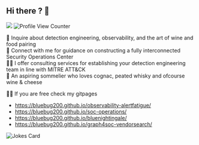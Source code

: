 ## Hi there ? 👋

![](https://api.visitorbadge.io/api/VisitorHit?user=OpenSourceTechie&repo=github-visitors-badge&countColor=%237B1E7A) ![Profile View Counter](https://komarev.com/ghpvc/?username=OpenSourceTechie) 

<!--
**open-source-techie/open-source-techie** is a ✨ _special_ ✨ repository because its `README.md` (this file) appears on your GitHub profile.

Here are some ideas to get you started:

- 🔭 I’m currently working on ...
- 🌱 I’m currently learning ...
- 👯 I’m looking to collaborate on ...
- 🤔 I’m looking for help with ...
- 💬 Ask me about ...
- 📫 How to reach me: ...
- 😄 Pronouns: ...
- ⚡ Fun fact: ...
-->

💬 Inquire about detection engineering, observability, and the art of wine and food pairing  
🔗 Connect with me for guidance on constructing a fully interconnected Security Operations Center  
💁🏽 I offer consulting services for establishing your detection engineering team in line with MITRE ATT&CK  
🔮 An aspiring sommelier who loves cognac, peated whisky and ofcourse wine & cheese

👨‍💻 If you are free check my gitpages
- https://bluebug200.github.io/observability-alertfatigue/
- https://bluebug200.github.io/soc-operations/
- https://bluebug200.github.io/bluenightingale/
- https://bluebug200.github.io/graph4soc-vendorsearch/

![Jokes Card](https://readme-jokes.vercel.app/api)
